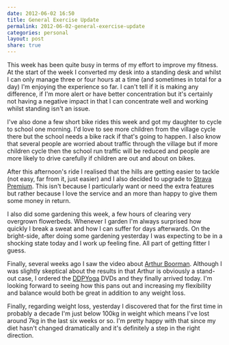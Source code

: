 ```yaml
---
date: 2012-06-02 16:50
title: General Exercise Update
permalink: 2012-06-02-general-exercise-update
categories: personal
layout: post
share: true
---
```


This week has been quite busy in terms of my effort to improve my fitness. At the start of the week I converted my desk into a standing desk and whilst I can only manage three or four hours at a time (and sometimes in total for a day) I'm enjoying the experience so far. I can't tell if it is making any difference, if I'm more alert or have better concentration but it's certainly not having a negative impact in that I can concentrate well and working whilst standing isn't an issue.

I've also done a few short bike rides this week and got my daughter to cycle to school one morning. I'd love to see more children from the village cycle there but the school needs a bike rack if that's going to happen. I also know that several people are worried about traffic through the village but if more children cycle then the school run traffic will be reduced and people are more likely to drive carefully if children are out and about on bikes.

After this afternoon's ride I realised that the hills are getting easier to tackle (not easy, far from it, just easier) and I also decided to upgrade to [Strava Premium](http://app.strava.com/premium). This isn't because I particularly want or need the extra features but rather because I love the service and an more than happy to give them some money in return.

I also did some gardening this week, a few hours of clearing very overgrown flowerbeds. Whenever I garden I'm always surprised how quickly I break a sweat and how I can suffer for days afterwards. On the bright-side, after doing some gardening yesterday I was expecting to be in a shocking state today and I work up feeling fine. All part of getting fitter I guess.

Finally, several weeks ago I saw the video about [Arthur Boorman](http://www.youtube.com/watch?v=qX9FSZJu448). Although I was slightly skeptical about the results in that Arthur is obviously a stand-out case, I ordered the [DDPYoga](http://www.ddpyoga.com) DVDs and they finally arrived today. I'm looking forward to seeing how this pans out and increasing my flexibility and balance would both be great in addition to any weight loss.

Finally, regarding weight loss, yesterday I discovered that for the first time in probably a decade I'm just below 100kg in weight which means I've lost around 7kg in the last six weeks or so. I'm pretty happy with that since my diet hasn't changed dramatically and it's definitely a step in the right direction.
